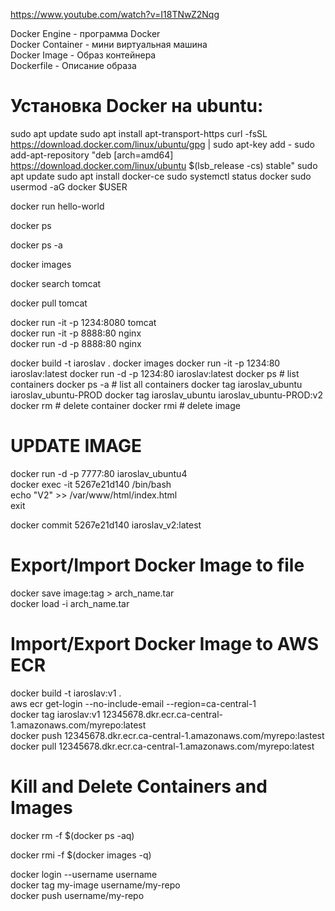 https://www.youtube.com/watch?v=I18TNwZ2Nqg  

Docker Engine - программа Docker  
Docker Container - мини виртуальная машина  
Docker Image - Образ контейнера  
Dockerfile - Описание образа  

# Установка Docker на ubuntu:  
sudo apt update
sudo apt install apt-transport-https
curl -fsSL https://download.docker.com/linux/ubuntu/gpg | sudo apt-key add -
sudo add-apt-repository "deb [arch=amd64] https://download.docker.com/linux/ubuntu $(lsb_release -cs) stable"
sudo apt update
sudo apt install docker-ce
sudo systemctl status docker
sudo usermod -aG docker $USER

<!-- стянуть и запустить контейнер с образа hello-world -->
docker run hello-world  
<!-- просмотр запущеных контейнеров -->
docker ps  
<!-- просмотр всех контейнеров которые запускались -->
docker ps -a  
<!-- просмотр всех образов -->
docker images  
<!-- поиск образа tomcat на dockerhub -->
docker search tomcat  
<!-- стянуть образ tomcat -->
docker pull tomcat  
<!-- запустить в интерактивном режиме с пробросом портов -->
docker run -it -p 1234:8080 tomcat  
docker run -it -p 8888:80 nginx  
docker run -d -p 8888:80 nginx  

<!-- создать свой образ из докер файла -->
docker build -t iaroslav .
docker images
docker run -it  -p 1234:80  iaroslav:latest
docker run -d -p  1234:80  iaroslav:latest
docker  ps     # list containers
docker  ps -a  # list all containers
docker tag iaroslav_ubuntu iaroslav_ubuntu-PROD
docker tag iaroslav_ubuntu iaroslav_ubuntu-PROD:v2
docker rm   # delete container
docker rmi  # delete image

# UPDATE IMAGE  
docker run -d -p 7777:80 iaroslav_ubuntu4  
docker exec -it 5267e21d140 /bin/bash  
echo "V2" >> /var/www/html/index.html  
exit  
<!-- создать образ iaroslav_v2 из контейнера 5267e21d140 -->
docker commit 5267e21d140 iaroslav_v2:latest  


# Export/Import Docker Image to file  
docker save image:tag > arch_name.tar  
docker load -i arch_name.tar  

# Import/Export Docker Image to AWS ECR  
docker build -t iaroslav:v1 .  
aws ecr get-login --no-include-email --region=ca-central-1   
docker tag  iaroslav:v1  12345678.dkr.ecr.ca-central-1.amazonaws.com/myrepo:latest  
docker push 12345678.dkr.ecr.ca-central-1.amazonaws.com/myrepo:lastest  
docker pull 12345678.dkr.ecr.ca-central-1.amazonaws.com/myrepo:latest  

# Kill and Delete Containers and Images
<!-- Delete all Containers -->
docker rm -f $(docker ps -aq)  
<!-- Delete all Images  -->
docker rmi -f $(docker images -q)  

<!-- загрузить в репозиторий -->
docker login --username username  
docker tag my-image username/my-repo  
docker push username/my-repo  
